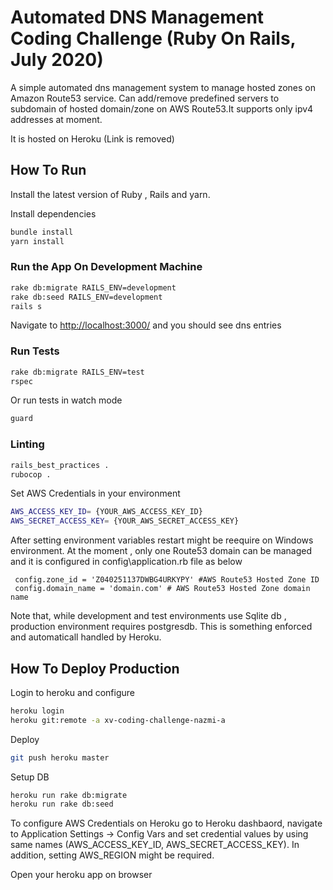 # Automated DNS Management Coding Challenge (Ruby On Rails, July 2020)

A simple automated dns management system to manage hosted zones on Amazon Route53 service. Can add/remove predefined servers
to subdomain of hosted domain/zone on AWS Route53.It supports only  ipv4 addresses at moment.

It is hosted on Heroku (Link is removed)

## How To Run
Install the latest version of Ruby , Rails and yarn.


Install dependencies
```bash
bundle install
yarn install
```

### Run the App On Development Machine
```bash
rake db:migrate RAILS_ENV=development
rake db:seed RAILS_ENV=development
rails s
```
Navigate to  [http://localhost:3000/](http://localhost:3000/) and you should see dns entries

### Run Tests
```bash
rake db:migrate RAILS_ENV=test 
rspec
```

Or run tests in watch mode
```bash
guard
```

### Linting
```bash
rails_best_practices .
rubocop .
```

Set AWS Credentials in your environment
```bash
AWS_ACCESS_KEY_ID= {YOUR_AWS_ACCESS_KEY_ID}
AWS_SECRET_ACCESS_KEY= {YOUR_AWS_SECRET_ACCESS_KEY}
```
After setting environment variables restart might be reequire on Windows environment.
At the moment , only one Route53 domain can be managed and it is configured in config\application.rb file as below

```
 config.zone_id = 'Z040251137DWBG4URKYPY' #AWS Route53 Hosted Zone ID
 config.domain_name = 'domain.com' # AWS Route53 Hosted Zone domain name
```

Note that,  while development and test environments use  Sqlite db , production environment requires postgresdb.
This is something enforced and automaticall handled by Heroku.

## How To Deploy Production
Login to heroku and configure

```bash
heroku login
heroku git:remote -a xv-coding-challenge-nazmi-a
```

Deploy
```bash
git push heroku master
```

Setup DB
```bash
heroku run rake db:migrate
heroku run rake db:seed
```

To configure AWS Credentials on Heroku go to Heroku dashbaord, navigate to Application Settings -> Config Vars and set credential values by using same names (AWS_ACCESS_KEY_ID, AWS_SECRET_ACCESS_KEY). In addition, setting AWS_REGION might be required.

Open your heroku app on browser
